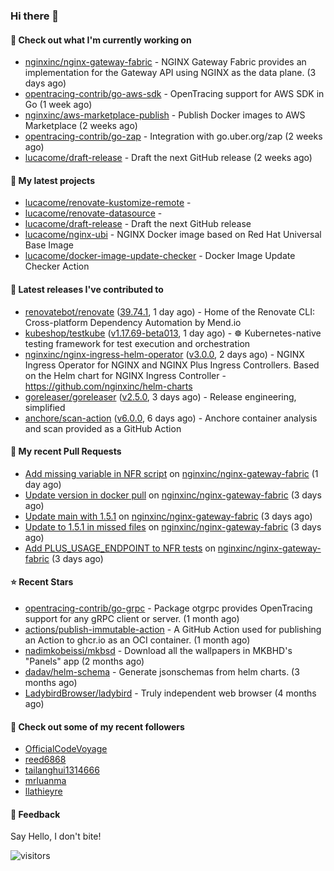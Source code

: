 ### Hi there 👋

#### 👷 Check out what I'm currently working on

- [nginxinc/nginx-gateway-fabric](https://github.com/nginxinc/nginx-gateway-fabric) - NGINX Gateway Fabric provides an implementation for the Gateway API using NGINX as the data plane. (3 days ago)
- [opentracing-contrib/go-aws-sdk](https://github.com/opentracing-contrib/go-aws-sdk) - OpenTracing support for AWS SDK in Go (1 week ago)
- [nginxinc/aws-marketplace-publish](https://github.com/nginxinc/aws-marketplace-publish) - Publish Docker images to AWS Marketplace (2 weeks ago)
- [opentracing-contrib/go-zap](https://github.com/opentracing-contrib/go-zap) - Integration with go.uber.org/zap (2 weeks ago)
- [lucacome/draft-release](https://github.com/lucacome/draft-release) - Draft the next GitHub release (2 weeks ago)

#### 🌱 My latest projects

- [lucacome/renovate-kustomize-remote](https://github.com/lucacome/renovate-kustomize-remote) - 
- [lucacome/renovate-datasource](https://github.com/lucacome/renovate-datasource) - 
- [lucacome/draft-release](https://github.com/lucacome/draft-release) - Draft the next GitHub release
- [lucacome/nginx-ubi](https://github.com/lucacome/nginx-ubi) - NGINX Docker image based on Red Hat Universal Base Image
- [lucacome/docker-image-update-checker](https://github.com/lucacome/docker-image-update-checker) - Docker Image Update Checker Action

#### 🔭 Latest releases I've contributed to

- [renovatebot/renovate](https://github.com/renovatebot/renovate) ([39.74.1](https://github.com/renovatebot/renovate/releases/tag/39.74.1), 1 day ago) - Home of the Renovate CLI: Cross-platform Dependency Automation by Mend.io
- [kubeshop/testkube](https://github.com/kubeshop/testkube) ([v1.17.69-beta013](https://github.com/kubeshop/testkube/releases/tag/v1.17.69-beta013), 1 day ago) - ☸️ Kubernetes-native testing framework for test execution and orchestration
- [nginxinc/nginx-ingress-helm-operator](https://github.com/nginxinc/nginx-ingress-helm-operator) ([v3.0.0](https://github.com/nginxinc/nginx-ingress-helm-operator/releases/tag/v3.0.0), 2 days ago) - NGINX Ingress Operator for NGINX and NGINX Plus Ingress Controllers. Based on the Helm chart for NGINX Ingress Controller - https://github.com/nginxinc/helm-charts
- [goreleaser/goreleaser](https://github.com/goreleaser/goreleaser) ([v2.5.0](https://github.com/goreleaser/goreleaser/releases/tag/v2.5.0), 3 days ago) - Release engineering, simplified
- [anchore/scan-action](https://github.com/anchore/scan-action) ([v6.0.0](https://github.com/anchore/scan-action/releases/tag/v6.0.0), 6 days ago) - Anchore container analysis and scan provided as a GitHub Action

#### 🔨 My recent Pull Requests

- [Add missing variable in NFR script](https://github.com/nginxinc/nginx-gateway-fabric/pull/2927) on [nginxinc/nginx-gateway-fabric](https://github.com/nginxinc/nginx-gateway-fabric) (1 day ago)
- [Update version in docker pull](https://github.com/nginxinc/nginx-gateway-fabric/pull/2919) on [nginxinc/nginx-gateway-fabric](https://github.com/nginxinc/nginx-gateway-fabric) (3 days ago)
- [Update main with 1.5.1](https://github.com/nginxinc/nginx-gateway-fabric/pull/2918) on [nginxinc/nginx-gateway-fabric](https://github.com/nginxinc/nginx-gateway-fabric) (3 days ago)
- [Update to 1.5.1 in missed files](https://github.com/nginxinc/nginx-gateway-fabric/pull/2917) on [nginxinc/nginx-gateway-fabric](https://github.com/nginxinc/nginx-gateway-fabric) (3 days ago)
- [Add PLUS_USAGE_ENDPOINT to NFR tests](https://github.com/nginxinc/nginx-gateway-fabric/pull/2916) on [nginxinc/nginx-gateway-fabric](https://github.com/nginxinc/nginx-gateway-fabric) (3 days ago)

#### ⭐ Recent Stars

- [opentracing-contrib/go-grpc](https://github.com/opentracing-contrib/go-grpc) - Package otgrpc provides OpenTracing support for any gRPC client or server. (1 month ago)
- [actions/publish-immutable-action](https://github.com/actions/publish-immutable-action) - A GitHub Action used for publishing an Action to ghcr.io as an OCI container.  (1 month ago)
- [nadimkobeissi/mkbsd](https://github.com/nadimkobeissi/mkbsd) - Download all the wallpapers in MKBHD&#39;s &#34;Panels&#34; app (2 months ago)
- [dadav/helm-schema](https://github.com/dadav/helm-schema) - Generate jsonschemas from helm charts. (3 months ago)
- [LadybirdBrowser/ladybird](https://github.com/LadybirdBrowser/ladybird) - Truly independent web browser (4 months ago)

#### 👯 Check out some of my recent followers

- [OfficialCodeVoyage](https://github.com/OfficialCodeVoyage)
- [reed6868](https://github.com/reed6868)
- [tailanghui1314666](https://github.com/tailanghui1314666)
- [mrluanma](https://github.com/mrluanma)
- [llathieyre](https://github.com/llathieyre)

#### 💬 Feedback

Say Hello, I don't bite!

![visitors](https://visitor-badge.laobi.icu/badge?page_id=lucacome.visitor-badge)
#
